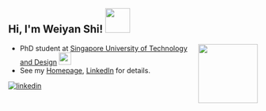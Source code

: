 <h2> 
Hi, I'm Weiyan Shi! 
<img src="https://media.giphy.com/media/mGcNjsfWAjY5AEZNw6/giphy.gif" width="50">
</h2>  
  

<div align="left">
  <img align='right' src="https://imgs.qiubiaoqing.com/qiubiaoqing/imgs/627ab7afbecefSpM.gif" width="120" />
  <p>
    <ul>
        <li>
            PhD student at
            <a href="https://sutd.edu.sg/">Singapore University of Technology and Design</a>
            <img src="https://media.giphy.com/media/fYSnHlufseco8Fh93Z/giphy.gif" width="25">   
        </li>
        <li>
          See my <a href="https://weiyan-shi.github.io">Homepage</a>, <a href="https://www.linkedin.com/in/shiweiyan">LinkedIn</a> for details.
        </li>
      </ul>
  </p>
</div>  
  
<a href="https://www.linkedin.com/in/shiweiyan" target="_blank">
<img src=https://img.shields.io/badge/linkedin-%231E77B5.svg?&style=for-the-badge&logo=linkedin&logoColor=white alt=linkedin style="margin-bottom: 5px;" />
</a>

